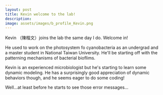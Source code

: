 ```yaml
---
layout: post
title: Kevin welcome to the lab!
description:
image: assets/images/b_profile_Kevin.png
---
```


Kevin （陳楷文）joins the lab the same day I do. Welcome in!

He used to work on the photosystem fo cyanobacteria as an undergrad and a master student in National Taiwan University. He'll be starting off with the patterning mechanisms of bacterial bioflims.

Kevin is an experienced microbiologist but he's starting to learn some dynamic modeling. He has a surprisingly good appreciation of dynamic behaviors though, and he seems eager to do some coding! 

Well...at least before he starts to see those error messages...